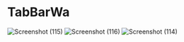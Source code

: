 # TabBarWa
![Screenshot (115)](https://user-images.githubusercontent.com/126688399/233299335-d22e904d-ef26-48ca-9d56-7bac5aaf7692.png)
![Screenshot (116)](https://user-images.githubusercontent.com/126688399/233299344-4e720352-1123-4b61-af88-4f03cd411b39.png)
![Screenshot (114)](https://user-images.githubusercontent.com/126688399/233299348-3b9ba3a3-b5ba-40fe-9d3d-aeed94b94b54.png)
